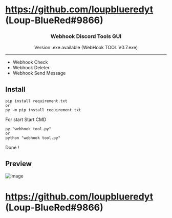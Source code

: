 # https://github.com/loupblueredyt (Loup-BlueRed#9866)

### <p align="center">Webhook Discord Tools GUI</p>
<p align="center">Version .exe available (WebHook TOOL V0.7.exe)</p>

-----
* Webhook Check
* Webhook Deleter
* Webhook Send Message

## Install

```
pip install requirement.txt
or
py -m pip install requirement.txt
```
For start 
Start CMD
```
py "webhook tool.py"
or 
python "webhook tool.py"
```
Done !

## Preview
![image](https://user-images.githubusercontent.com/96504383/219198907-ea22e7a2-2ff7-454c-b95d-9cd5a73236a2.png)

# https://github.com/loupblueredyt (Loup-BlueRed#9866)
